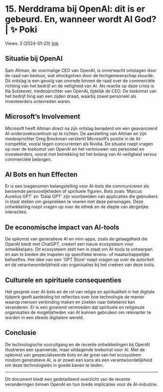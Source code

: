 # 15. Nerddrama bij OpenAI: dit is er gebeurd. En, wanneer wordt AI God? | ✨ Poki
Views: 3 (2024-01-23) [link](https://www.youtube.com/watch?v=C2d60vXhHWQ)


 ## Situatie bij OpenAI
Sam Altman, de voormalige CEO van OpenAI, is onverwacht ontslagen door de raad van bestuur, wat shockgolven door de techgemeenschap stuurde. Dit ontslag is een gevolg van onvrede binnen de raad over de commerciële richting van het bedrijf en de veiligheid van AI. Als reactie op deze crisis is Ilia Sutskever, medeoprichter van OpenAI, tijdelijk de CEO. De toekomst van het bedrijf hing aan een zijden draad, waarbij zowel personeel als investeerders ontevreden waren.

## Microsoft’s Involvement
Microsoft heeft Altman direct na zijn ontslag benaderd om een geavanceerd AI-onderzoekscentrum op te richten. De aanstelling van Altman en zijn medeoprichter Greg Brockman versterkt Microsoft’s positie in de AI-competitie, vooral tegen concurrenten als Nvidia. De situatie roept vragen op over de toekomst van OpenAI en het vertrouwen van personeel en investeerders, vooral met betrekking tot het belang van AI-veiligheid versus commerciële belangen.

## AI Bots en hun Effecten
Er is een toegenomen belangstelling voor AI-bots die communiceren als beroemde persoonlijkheden of spirituele figuren. Bots zoals 'Marcus Aurelius GPT' en 'Dalai GPT' zijn voorbeelden van applicaties die gebruikers in staat stellen om gesprekken te voeren met deze personages. Deze ontwikkeling roept vragen op over de ethiek en de diepte van dergelijke interacties.

## De economische impact van AI-tools
De opkomst van generatieve AI en mini-apps, zoals de gelaagdheid die OpenAI biedt met ChatGPT, creëert een nieuw ecosysteem voor ontwikkelaars. Dit ecosysteem stelt hen in staat om AI-tools te ontwerpen en aan te bieden die inspelen op specifieke levens- of maatschappelijke behoeftes. Het idee van een 'GPT Store' roept vragen op over de autoriteit en de verantwoordelijkheid van organisaties bij het creëren van deze tools.

## Culturele en spirituele consequenties
Het gesprek over AI-bots en de rol van religie en spiritualiteit in het digitale tijdperk geeft aanleiding tot reflecties over hoe technologie de manier waarop mensen verbinding maken en zoeken naar betekenis kan veranderen. Er is een groeiend vermoeden dat spirituele en religieuze organisaties de mogelijkheden van AI kunnen gebruiken om relevanter te worden in een steeds digitalere wereld.

## Conclusie
De technologische vooruitgang en de recente ontwikkelingen bij OpenAI illustreren een spannende, maar uitdagende toekomst voor AI. Met de opkomst van gespecialiseerde bots en de groei van het ecosysteem rondom generatieve AI, is er zowel een kans als een verantwoordelijkheid om deze technologieën in goede banen te leiden.

--- 
Dit document biedt een gedetailleerd overzicht van de recente veranderingen binnen OpenAI en hun brede implicaties voor de AI-industrie.